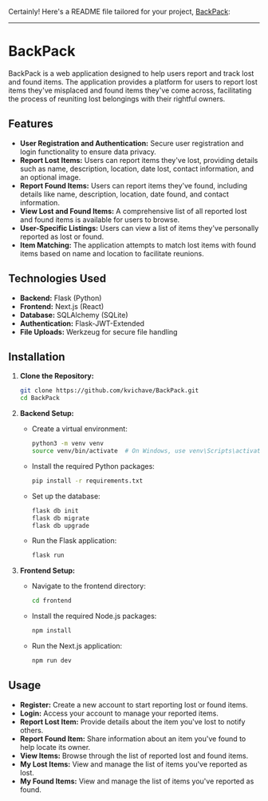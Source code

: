 Certainly! Here's a README file tailored for your project, [BackPack](https://github.com/kvichave/BackPack):

---

# BackPack

BackPack is a web application designed to help users report and track lost and found items. The application provides a platform for users to report lost items they've misplaced and found items they've come across, facilitating the process of reuniting lost belongings with their rightful owners.

## Features

- **User Registration and Authentication:** Secure user registration and login functionality to ensure data privacy.
- **Report Lost Items:** Users can report items they've lost, providing details such as name, description, location, date lost, contact information, and an optional image.
- **Report Found Items:** Users can report items they've found, including details like name, description, location, date found, and contact information.
- **View Lost and Found Items:** A comprehensive list of all reported lost and found items is available for users to browse.
- **User-Specific Listings:** Users can view a list of items they've personally reported as lost or found.
- **Item Matching:** The application attempts to match lost items with found items based on name and location to facilitate reunions.

## Technologies Used

- **Backend:** Flask (Python)
- **Frontend:** Next.js (React)
- **Database:** SQLAlchemy (SQLite)
- **Authentication:** Flask-JWT-Extended
- **File Uploads:** Werkzeug for secure file handling

## Installation

1. **Clone the Repository:**

   ```bash
   git clone https://github.com/kvichave/BackPack.git
   cd BackPack
   ```

2. **Backend Setup:**

   - Create a virtual environment:

     ```bash
     python3 -m venv venv
     source venv/bin/activate  # On Windows, use venv\Scripts\activate
     ```

   - Install the required Python packages:

     ```bash
     pip install -r requirements.txt
     ```

   - Set up the database:

     ```bash
     flask db init
     flask db migrate
     flask db upgrade
     ```

   - Run the Flask application:

     ```bash
     flask run
     ```

3. **Frontend Setup:**

   - Navigate to the frontend directory:

     ```bash
     cd frontend
     ```

   - Install the required Node.js packages:

     ```bash
     npm install
     ```

   - Run the Next.js application:

     ```bash
     npm run dev
     ```

## Usage

- **Register:** Create a new account to start reporting lost or found items.
- **Login:** Access your account to manage your reported items.
- **Report Lost Item:** Provide details about the item you've lost to notify others.
- **Report Found Item:** Share information about an item you've found to help locate its owner.
- **View Items:** Browse through the list of reported lost and found items.
- **My Lost Items:** View and manage the list of items you've reported as lost.
- **My Found Items:** View and manage the list of items you've reported as found.
